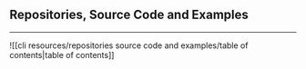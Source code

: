 ## Repositories, Source Code and Examples
---
![[cli resources/repositories source code and examples/table of contents|table of contents]]
